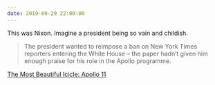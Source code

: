 ```yaml
---
date: 2019-09-29 22:00:00
---
```


This was Nixon. Imagine a president being so vain and childish.

> The president wanted to reimpose a ban on New York Times reporters entering the White House – the paper hadn’t given him enough praise for his role in the Apollo programme.

[The Most Beautiful Icicle: Apollo 11](https://www.lrb.co.uk/v41/n16/inigo-thomas/the-most-beautiful-icicle)
